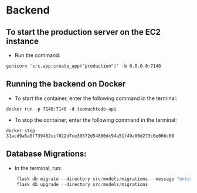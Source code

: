 # Backend

## To start the production server on the EC2 instance
- Run the command:
```
gunicorn 'src.app:create_app("production")' -b 0.0.0.0:7140
```

## Running the backend on Docker
- To start the container, enter the following command in the terminal:
```
docker run -p 7140:7140 -d toomuchtodo-api
```
- To stop the container, enter the following command in the terminal:
```
docker stop 31acd9a5a5f739482ccf022d7ce39572d54880dc94a51f49a00d273c6e066c68
```


## Database Migrations:
- In the terminal, run:
```py
    flask db migrate --directory src/models/migrations --message "enter your message here"
    flask db upgrade --directory src/models/migrations
```